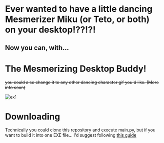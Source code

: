 # Ever wanted to have a little dancing Mesmerizer Miku (or Teto, or both) on your desktop!??!?!
## Now you can, with...
#  The Mesmerizing Desktop Buddy!
~~you could also change it to any other dancing character gif you'd like. (More info soon)~~

![ex1](https://github.com/user-attachments/assets/6ce1bcaf-6f2b-4bc3-90fd-dc320f8206a8)


# Downloading
  Technically you could clone this repository and execute main.py, but if you want to build it into one EXE file... I'd suggest following [this guide](https://www.geeksforgeeks.org/create-a-single-executable-from-a-python-project/)
